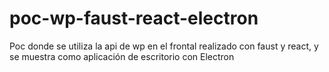 # poc-wp-faust-react-electron
Poc donde se utiliza la api de wp en el frontal realizado con faust y react, y se muestra como aplicación de escritorio con Electron
